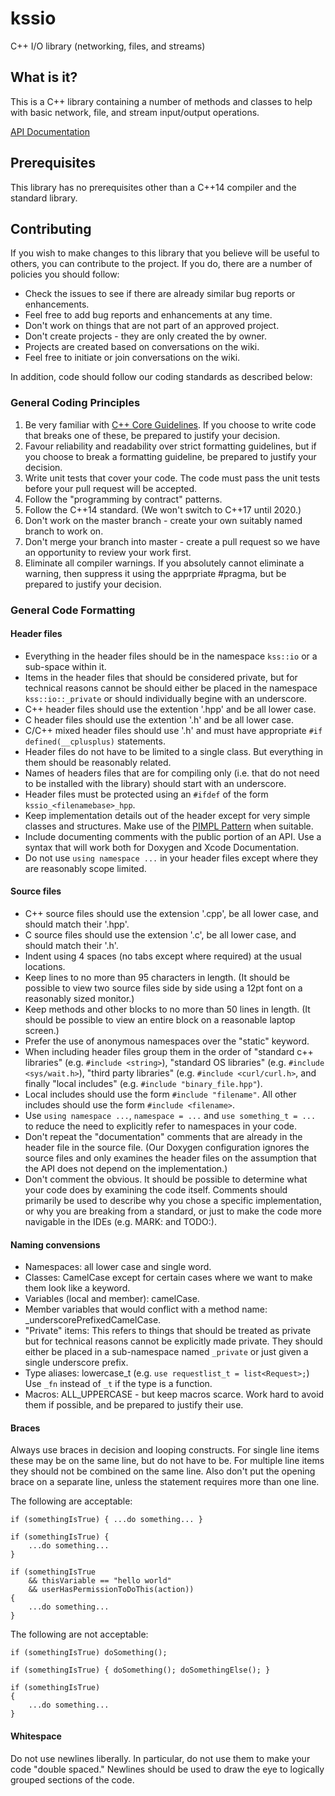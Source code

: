 # kssio
C++ I/O library (networking, files, and streams)

## What is it?

This is a C++ library containing a number of methods and classes to help with basic network,
file, and stream input/output operations.

[API Documentation](http://www.kss.cc/apis/kssio/docs/index.html) 

## Prerequisites

This library has no prerequisites other than a C++14 compiler and the standard library.

## Contributing

If you wish to make changes to this library that you believe will be useful to others, you can
contribute to the project. If you do, there are a number of policies you should follow:

* Check the issues to see if there are already similar bug reports or enhancements.
* Feel free to add bug reports and enhancements at any time.
* Don't work on things that are not part of an approved project.
* Don't create projects - they are only created the by owner.
* Projects are created based on conversations on the wiki.
* Feel free to initiate or join conversations on the wiki.

In addition, code should follow our coding standards as described below:

### General Coding Principles

1. Be very familiar with [C++ Core Guidelines](http://isocpp.github.io/CppCoreGuidelines/CppCoreGuidelines).
If you choose to write code that breaks one of these, be prepared to justify your decision.
2. Favour reliability and readability over strict formatting guidelines, but if you choose to break a 
formatting guideline, be prepared to justify your decision.
3. Write unit tests that cover your code. The code must pass the unit tests before your pull request will be accepted.
4. Follow the "programming by contract" patterns. 
5. Follow the C++14 standard. (We won't switch to C++17 until 2020.)
6. Don't work on the master branch - create your own suitably named branch to work on.
7. Don't merge your branch into master - create a pull request so we have an opportunity to review your work first.
8. Eliminate all compiler warnings. If you absolutely cannot eliminate a warning, then suppress it
using the apprpriate #pragma, but be prepared to justify your decision.

### General Code Formatting

#### Header files

* Everything in the header files should be in the namespace `kss::io` or a sub-space within it.
* Items in the header files that should be considered private, but for technical reasons cannot be should
either be placed in the namespace `kss::io::_private` or should individually begine with an underscore.
* C++ header files should use the extention '.hpp' and be all lower case.
* C header files should use the extention '.h' and be all lower case.
* C/C++ mixed header files should use '.h' and must have appropriate `#if defined(__cplusplus)` statements.
* Header files do not have to be limited to a single class. But everything in them should be
reasonably related.
* Names of headers files that are for compiling only (i.e. that do not need to be installed with the library) should 
start with an underscore.
* Header files must be protected using an `#ifdef` of the form `kssio_<filenamebase>_hpp`.
* Keep implementation details out of the header except for very simple classes and structures. Make use of 
the [PIMPL Pattern](https://en.cppreference.com/w/cpp/language/pimpl) when suitable.
* Include documenting comments with the public portion of an API. Use a syntax that will work both for 
Doxygen and Xcode Documentation.
* Do not use `using namespace ...` in your header files except where they are reasonably scope limited.

#### Source files

* C++ source files should use the extension '.cpp', be all lower case, and should match their '.hpp'.
* C source files should use the extension '.c', be all lower case, and should match their '.h'.
* Indent using 4 spaces (no tabs except where required) at the usual locations.
* Keep lines to no more than 95 characters in length. (It should be possible to view two source
files side by side using a 12pt font on a reasonably sized monitor.)
* Keep methods and other blocks to no more than 50 lines in length. (It should be possible to
view an entire block on a reasonable laptop screen.)
* Prefer the use of anonymous namespaces over the "static" keyword.
* When including header files group them in the order of "standard c++ libraries" (e.g. `#include <string>`), 
"standard OS libraries" (e.g. `#include <sys/wait.h>`), 
"third party libraries" (e.g. `#include <curl/curl.h>`, 
and finally "local includes" (e.g. `#include "binary_file.hpp"`).
* Local includes should use the form `#include "filename"`. All other includes should use the 
form `#include <filename>`.
* Use `using namespace ...`, `namespace = ...` and `use something_t = ...` to reduce the need to 
explicitly refer to namespaces in your code.
* Don't repeat the "documentation" comments that are already in the header file in the source file.
(Our Doxygen configuration ignores the source files and only examines the header files on the
assumption that the API does not depend on the implementation.)
* Don't comment the obvious. It should be possible to determine what your code does by 
examining the code itself. Comments should primarily be used to describe why you chose a
specific implementation, or why you are breaking from a standard, or just to make the code more 
navigable in the IDEs (e.g. MARK: and TODO:).

#### Naming convensions

* Namespaces: all lower case and single word.
* Classes: CamelCase except for certain cases where we want to make them look like a keyword.
* Variables (local and member): camelCase.
* Member variables that would conflict with a method name: _underscorePrefixedCamelCase.
* "Private" items: This refers to things that should be treated as private but for technical reasons cannot be 
explicitly made private. They should either be placed in a sub-namespace named `_private` or just given a 
single underscore prefix.
* Type aliases: lowercase_t (e.g. `use requestlist_t = list<Request>;`) Use `_fn` instead of `_t`
if the type is a function.
* Macros: ALL_UPPERCASE - but keep macros scarce. Work hard to avoid them if possible,
and be prepared to justify their use.

#### Braces

Always use braces in decision and looping constructs. For single line items these may be on the same line,
but do not have to be. For multiple line items they should not be combined on the same line. Also
don't put the opening brace on a separate line, unless the statement requires more than one line.

The following are acceptable:

    if (somethingIsTrue) { ...do something... }

    if (somethingIsTrue) {
        ...do something... 
    }

    if (somethingIsTrue 
        && thisVariable == "hello world"
        && userHasPermissionToDoThis(action))
    {
        ...do something...
    }

The following are not acceptable:

    if (somethingIsTrue) doSomething();
    
    if (somethingIsTrue) { doSomething(); doSomethingElse(); }

    if (somethingIsTrue)
    {
        ...do something...
    }

#### Whitespace

Do not use newlines liberally. In particular, do not use them to make your code "double spaced."
Newlines should be used to draw the eye to logically grouped sections of the code.
